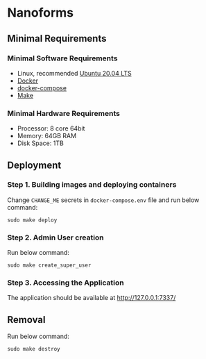 # Nanoforms

## Minimal Requirements

### Minimal Software Requirements
* Linux, recommended [Ubuntu 20.04 LTS](https://ubuntu.com/download/server)
* [Docker](https://www.docker.com/get-started)
* [docker-compose](https://docs.docker.com/compose/install/)
* [Make](https://www.gnu.org/software/make/)

### Minimal Hardware Requirements
* Processor: 	8 core 64bit
* Memory:		64GB RAM
* Disk Space:	1TB



## Deployment

### Step 1. Building images and deploying containers
Change `CHANGE_ME` secrets in `docker-compose.env` file and run below command:

```shell
sudo make deploy
```

### Step 2. Admin User creation
Run below command:
```shell
sudo make create_super_user
```

### Step 3. Accessing the Application
The application should be available at http://127.0.0.1:7337/




## Removal
Run below command:
```shell
sudo make destroy
```
